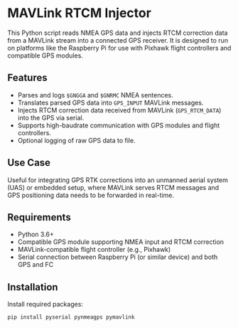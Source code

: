 # MAVLink RTCM Injector

This Python script reads NMEA GPS data and injects RTCM correction data from a MAVLink stream into a connected GPS receiver. It is designed to run on platforms like the Raspberry Pi for use with Pixhawk flight controllers and compatible GPS modules.

## Features

- Parses and logs `$GNGGA` and `$GNRMC` NMEA sentences.
- Translates parsed GPS data into `GPS_INPUT` MAVLink messages.
- Injects RTCM correction data received from MAVLink (`GPS_RTCM_DATA`) into the GPS via serial.
- Supports high-baudrate communication with GPS modules and flight controllers.
- Optional logging of raw GPS data to file.

## Use Case

Useful for integrating GPS RTK corrections into an unmanned aerial system (UAS) or embedded setup, where MAVLink serves RTCM messages and GPS positioning data needs to be forwarded in real-time.

## Requirements

- Python 3.6+
- Compatible GPS module supporting NMEA input and RTCM correction
- MAVLink-compatible flight controller (e.g., Pixhawk)
- Serial connection between Raspberry Pi (or similar device) and both GPS and FC

## Installation

Install required packages:

```bash
pip install pyserial pynmeagps pymavlink
